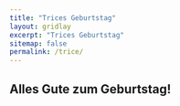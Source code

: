 ```yaml
---
title: "Trices Geburtstag"
layout: gridlay
excerpt: "Trices Geburtstag"
sitemap: false
permalink: /trice/
---
```


## Alles Gute zum Geburtstag!




